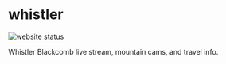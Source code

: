 # whistler

[![website status](https://img.shields.io/website.svg?down_color=red&down_message=down&up_color=green&up_message=up&url=http%3A%2F%2Fgeocoug.github.io/whistler)](https://geocoug.github.io/whistler)

Whistler Blackcomb live stream, mountain cams, and travel info.
